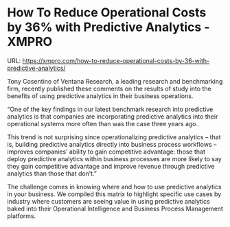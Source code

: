 # How To Reduce Operational Costs by 36% with Predictive Analytics - XMPRO

URL: https://xmpro.com/how-to-reduce-operational-costs-by-36-with-predictive-analytics/

Tony Cosentino of Ventana Research, a leading research and benchmarking firm, recently published these comments on the results of study into the benefits of using predictive analytics in their business operations.

“One of the key findings in our latest benchmark research into predictive analytics is that companies are incorporating predictive analytics into their operational systems more often than was the case three years ago.

This trend is not surprising since operationalizing predictive analytics – that is, building predictive analytics directly into business process workflows – improves companies’ ability to gain competitive advantage: those that deploy predictive analytics within business processes are more likely to say they gain competitive advantage and improve revenue through predictive analytics than those that don’t.”

The challenge comes in knowing where and how to use predictive analytics in your business. We compiled this matrix to highlight specific use cases by industry where customers are seeing value in using predictive analytics baked into their Operational Intelligence and Business Process Management platforms.

